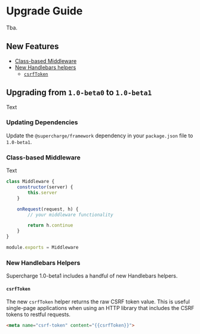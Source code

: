 # Upgrade Guide
Tba.


## New Features

- [Class-based Middleware](#class-based-middleware)
- [New Handlebars helpers](#new-handlebars-helpers)
    - [`csrfToken`](#-code-csrftoken-code-)

## Upgrading from `1.0-beta0` to `1.0-beta1`
Text


### Updating Dependencies
Update the `@supercharge/framework` dependency in your `package.json` file to `1.0-beta1`.


### Class-based Middleware
Text

```js
class Middleware {
    constructor(server) {
        this.server
    }

    onRequest(request, h) {
        // your middleware functionality

        return h.continue
    }
}

module.exports = Middleware
```


### New Handlebars Helpers
Supercharge 1.0-beta1 includes a handful of new Handlebars helpers.


#### `csrfToken`
The new `csrfToken` helper returns the raw CSRF token value. This is useful single-page applications when using an HTTP library that includes the CSRF tokens to restful requests.

```html
<meta name="csrf-token" content="{{csrfToken}}">
```
